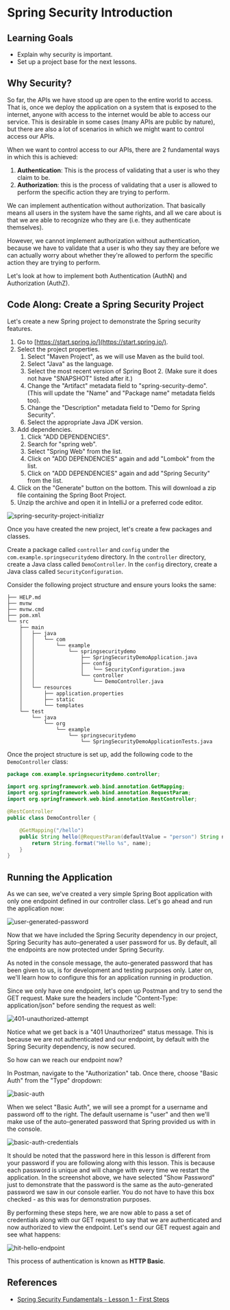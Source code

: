 # Spring Security Introduction

## Learning Goals

- Explain why security is important.
- Set up a project base for the next lessons.

## Why Security?

So far, the APIs we have stood up are open to the entire world to access. That
is, once we deploy the application on a system that is exposed to the internet,
anyone with access to the internet would be able to access our service. This is
desirable in some cases (many APIs are public by nature), but there are also a
lot of scenarios in which we might want to control access our APIs.

When we want to control access to our APIs, there are 2 fundamental ways in
which this is achieved:

1. **Authentication**: This is the process of validating that a user is who
   they claim to be.
2. **Authorization**: this is the process of validating that a user is
   allowed to perform the specific action they are trying to perform.

We can implement authentication without authorization. That basically means all
users in the system have the same rights, and all we care about is that we are
able to recognize who they are (i.e. they authenticate themselves).

However, we cannot implement authorization without authentication, because
we have to validate that a user is who they say they are before we can actually
worry about whether they're allowed to perform the specific action they are
trying to perform.

Let's look at how to implement both Authentication (AuthN) and Authorization
(AuthZ).

## Code Along: Create a Spring Security Project

Let's create a new Spring project to demonstrate the Spring security features.

1. Go to [https://start.spring.io/](https://start.spring.io/).
2. Select the project properties.
    1. Select "Maven Project", as we will use Maven as the build tool.
    2. Select "Java" as the language.
    3. Select the most recent version of Spring Boot 2. (Make sure it does not
       have "SNAPSHOT" listed after it.)
    4. Change the "Artifact" metadata field to "spring-security-demo". (This
       will update the "Name" and "Package name" metadata fields too).
    5. Change the "Description" metadata field to "Demo for Spring Security".
    6. Select the appropriate Java JDK version.
3. Add dependencies.
    1. Click "ADD DEPENDENCIES".
    2. Search for "spring web".
    3. Select "Spring Web" from the list.
    4. Click on "ADD DEPENDENCIES" again and add  "Lombok" from the list.
    5. Click on "ADD DEPENDENCIES" again and add "Spring Security" from the list.
4. Click on the "Generate" button on the bottom. This will download a zip file
   containing the Spring Boot Project.
5. Unzip the archive and open it in IntelliJ or a preferred code editor.

![spring-security-project-initializr](https://curriculum-content.s3.amazonaws.com/spring-mod-2/security/spring-initialzr-security-project.png)

Once you have created the new project, let's create a few packages and classes.

Create a package called `controller` and `config` under the
`com.example.springsecuritydemo` directory. In the `controller` directory,
create a Java class called `DemoController`. In the `config` directory, create
a Java class called `SecurityConfiguration`.

Consider the following project structure and ensure yours looks the same:

```text
├── HELP.md
├── mvnw
├── mvnw.cmd
├── pom.xml
└── src
    ├── main
    │   ├── java
    │   │   └── com
    │   │       └── example
    │   │           └── springsecuritydemo
    │   │               ├── SpringSecurityDemoApplication.java
    │   │               ├── config
    │   │               │   └── SecurityConfiguration.java
    │   │               └── controller
    │   │                   └── DemoController.java
    │   └── resources
    │       ├── application.properties
    │       ├── static
    │       └── templates
    └── test
        └── java
            └── org
                └── example
                    └── springsecuritydemo
                        └── SpringSecurityDemoApplicationTests.java
```

Once the project structure is set up, add the following code to the
`DemoController` class:

```java
package com.example.springsecuritydemo.controller;

import org.springframework.web.bind.annotation.GetMapping;
import org.springframework.web.bind.annotation.RequestParam;
import org.springframework.web.bind.annotation.RestController;

@RestController
public class DemoController {

    @GetMapping("/hello")
    public String hello(@RequestParam(defaultValue = "person") String name) {
        return String.format("Hello %s", name);
    }
}
```

## Running the Application

As we can see, we've created a very simple Spring Boot application with only one
endpoint defined in our controller class. Let's go ahead and run the application
now:

![user-generated-password](https://curriculum-content.s3.amazonaws.com/spring-mod-2/security/application-user-generated-security-password-intellij.png)

Now that we have included the Spring Security dependency in our project, Spring
Security has auto-generated a user password for us. By default, all the
endpoints are now protected under Spring Security.

As noted in the console message, the auto-generated password that has been given
to us, is for development and testing purposes only. Later on, we'll learn how to
configure this for an application running in production.

Since we only have one endpoint, let's open up Postman and try to send the GET
request. Make sure the headers include "Content-Type: application/json" before
sending the request as well:

![401-unauthorized-attempt](https://curriculum-content.s3.amazonaws.com/spring-mod-2/security/unauthorized-postman.PNG)

Notice what we get back is a "401 Unauthorized" status message. This is because
we are not authenticated and our endpoint, by default with the Spring Security
dependency, is now secured.

So how can we reach our endpoint now?

In Postman, navigate to the "Authorization" tab. Once there, choose "Basic Auth"
from the "Type" dropdown:

![basic-auth](https://curriculum-content.s3.amazonaws.com/spring-mod-2/security/postman-basic-auth.PNG)

When we select "Basic Auth", we will see a prompt for a username and password
off to the right. The default username is "user" and then we'll make use of the
auto-generated password that Spring provided us with in the console.

![basic-auth-credentials](https://curriculum-content.s3.amazonaws.com/spring-mod-2/security/postman-basic-auth-credentials.PNG)

It should be noted that the password here in this lesson is different from your
password if you are following along with this lesson. This is because each
password is unique and will change with every time we restart the application.
In the screenshot above, we have selected "Show Password" just to demonstrate
that the password is the same as the auto-generated password we saw in our
console earlier. You do not have to have this box checked - as this was for
demonstration purposes.

By performing these steps here, we are now able to pass a set of credentials
along with our GET request to say that we are authenticated and now authorized
to view the endpoint. Let's send our GET request again and see what happens:

![hit-hello-endpoint](https://curriculum-content.s3.amazonaws.com/spring-mod-2/security/postman-hello-person.PNG)

This process of authentication is known as **HTTP Basic**.

## References

- [Spring Security Fundamentals - Lesson 1 - First Steps](https://www.youtube.com/watch?v=nSu9ElsnNtY&list=PLEocw3gLFc8X_a8hGWGaBnSkPFJmbb8QP)
